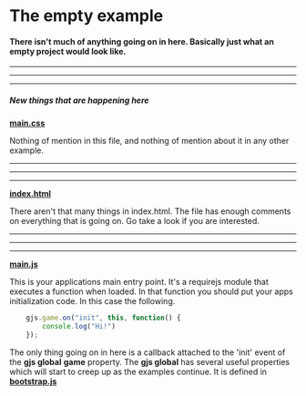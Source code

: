 [example]: http://diegomarquez.github.io/game/examples/empty/index.html

[css]: ./main.css
[main]: ./main.js
[index]: ./index.html
[bootstrap]: ../src/bootstrap.js

# The empty example

#### There isn't much of anything going on in here. Basically just what an empty project would look like.

**********
**********
**********

##### New things that are happening here

[**main.css**][css]

Nothing of mention in this file, and nothing of mention about it in any other example.

**********
**********
**********

[**index.html**][index]

There aren't that many things in index.html. 
The file has enough comments on everything that is going on.
Go take a look if you are interested.

**********
**********
**********

[**main.js**][main]

This is your applications main entry point. It's a requirejs module that executes a function when loaded. In that function you should put your apps initialization code. In this case the following. 

```javascript
	gjs.game.on("init", this, function() {
		console.log("Hi!")
	});	
```

The only thing going on in here is a callback attached to the 'init' event of the **gjs global** **game** property. The **gjs global** has several useful properties which will start to creep up as the examples continue. It is defined in [**bootstrap.js**][bootstrap]
